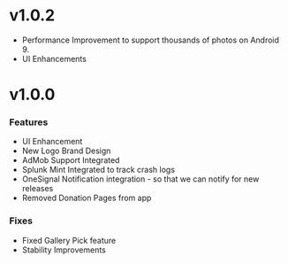 v1.0.2
====
- Performance Improvement to support thousands of photos on Android 9.
- UI Enhancements

v1.0.0
====

### Features
* UI Enhancement
* New Logo Brand Design
* AdMob Support Integrated
* Splunk Mint Integrated to track crash logs
* OneSignal Notification integration - so that we can notify for new releases
* Removed Donation Pages from app

### Fixes

* Fixed Gallery Pick feature
* Stability Improvements
